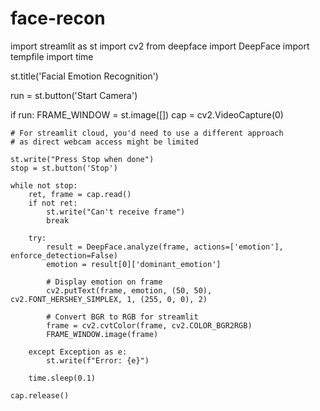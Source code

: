 # face-recon
import streamlit as st
import cv2
from deepface import DeepFace
import tempfile
import time

st.title('Facial Emotion Recognition')

run = st.button('Start Camera')

if run:
    FRAME_WINDOW = st.image([])
    cap = cv2.VideoCapture(0)
    
    # For streamlit cloud, you'd need to use a different approach
    # as direct webcam access might be limited
    
    st.write("Press Stop when done")
    stop = st.button('Stop')
    
    while not stop:
        ret, frame = cap.read()
        if not ret:
            st.write("Can't receive frame")
            break
            
        try:
            result = DeepFace.analyze(frame, actions=['emotion'], enforce_detection=False)
            emotion = result[0]['dominant_emotion']
            
            # Display emotion on frame
            cv2.putText(frame, emotion, (50, 50), cv2.FONT_HERSHEY_SIMPLEX, 1, (255, 0, 0), 2)
            
            # Convert BGR to RGB for streamlit
            frame = cv2.cvtColor(frame, cv2.COLOR_BGR2RGB)
            FRAME_WINDOW.image(frame)
            
        except Exception as e:
            st.write(f"Error: {e}")
            
        time.sleep(0.1)
        
    cap.release()
